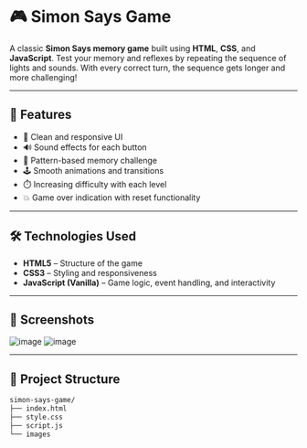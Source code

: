 # 🎮 Simon Says Game

A classic **Simon Says memory game** built using **HTML**, **CSS**, and **JavaScript**. Test your memory and reflexes by repeating the sequence of lights and sounds. With every correct turn, the sequence gets longer and more challenging!

---

## 🧠 Features

- 🎨 Clean and responsive UI
- 🔊 Sound effects for each button
- 🧩 Pattern-based memory challenge
- 🕹️ Smooth animations and transitions
- ⏱️ Increasing difficulty with each level
- 💥 Game over indication with reset functionality

---

## 🛠️ Technologies Used

- **HTML5** – Structure of the game
- **CSS3** – Styling and responsiveness
- **JavaScript (Vanilla)** – Game logic, event handling, and interactivity

---

## 📸 Screenshots
![image](https://github.com/user-attachments/assets/e46a51f0-a419-4fdc-af9f-3aeefa95924f)
![image](https://github.com/user-attachments/assets/fee8be87-bc1a-4e67-bd1e-6e74bc2d8de3)

---

## 📂 Project Structure

```bash
simon-says-game/
├── index.html
├── style.css
├── script.js
└── images
